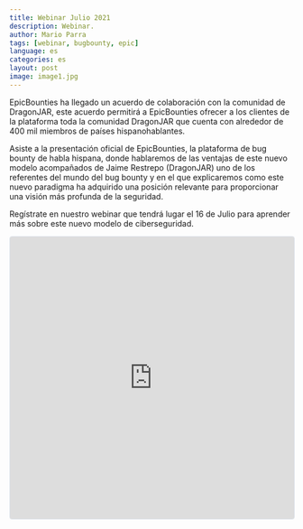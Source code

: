 ```yaml
---
title: Webinar Julio 2021
description: Webinar.
author: Mario Parra
tags: [webinar, bugbounty, epic]
language: es
categories: es
layout: post
image: image1.jpg
---
```

EpicBounties ha llegado un acuerdo de colaboración con la comunidad de DragonJAR, este acuerdo permitirá a EpicBounties ofrecer a los clientes de la plataforma toda la comunidad DragonJAR que cuenta con alrededor de 400 mil miembros de países hispanohablantes.
   
Asiste a la presentación oficial de EpicBounties, la plataforma de bug bounty de habla hispana, donde hablaremos de las ventajas de este nuevo modelo acompañados de Jaime Restrepo (DragonJAR) uno de los referentes del mundo del bug bounty y en el que explicaremos como este nuevo paradigma ha adquirido una posición relevante para proporcionar una visión más profunda de la seguridad. 

Regístrate en nuestro webinar que tendrá lugar el 16 de Julio para aprender más sobre este nuevo modelo de ciberseguridad.

<iframe
  src="https://lu.ma/embed-checkout/evt-f4DEN0HcrsPOVrG"
  width="100%"
  height="500"
  frameborder="0"
  style="border:1px solid #bfcbda88;border-radius:4px;"
  allowfullscreen=""
  aria-hidden="false"
  tabindex="0"
></iframe>
